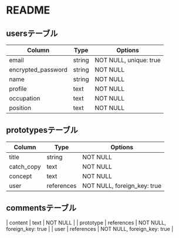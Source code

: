 # README


## usersテーブル

| Column             | Type   | Options     |
| ------------------ | ------ | ----------- |
| email              | string | NOT NULL, unique: true |
| encrypted_password | string | NOT NULL |
| name               | string | NOT NULL |
| profile            | text | NOT NULL |
| occupation         | text | NOT NULL |
| position           | text | NOT NULL |

## prototypesテーブル

| Column             | Type   | Options     |
| ------------------ | ------ | ----------- |
| title              | string | NOT NULL |
| catch_copy         | text | NOT NULL |
| concept            | text | NOT NULL |
| user               | references | NOT NULL, foreign_key: true |

## commentsテーブル

| content            | text | NOT NULL |
| prototype          | references | NOT NULL, foreign_key: true |
| user               | references | NOT NULL, foreign_key: true |
